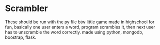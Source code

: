# Scrambler
These should be run with the py file btw
little game made in highschool for fun, basically one user enters a word, program scrambles it, then next user has to unscramble the word correctly. made using python, mongodb, boostrap, flask.
